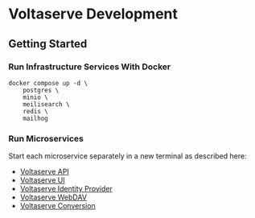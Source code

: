# Voltaserve Development

## Getting Started

### Run Infrastructure Services With Docker

```shell
docker compose up -d \
    postgres \
    minio \
    meilisearch \
    redis \
    mailhog
```

### Run Microservices

Start each microservice separately in a new terminal as described here:

- [Voltaserve API](api/README.md)
- [Voltaserve UI](ui/README.md)
- [Voltaserve Identity Provider](idp/README.md)
- [Voltaserve WebDAV](webdav/README.md)
- [Voltaserve Conversion](conversion/README.md)
